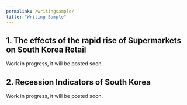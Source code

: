```yaml
---
permalink: /writingsample/
title: "Writing Sample"
---
```


## 1. The effects of the rapid rise of Supermarkets on South Korea Retail
Work in progress, it will be posted soon.

## 2. Recession Indicators of South Korea
Work in progress, it will be posted soon.
